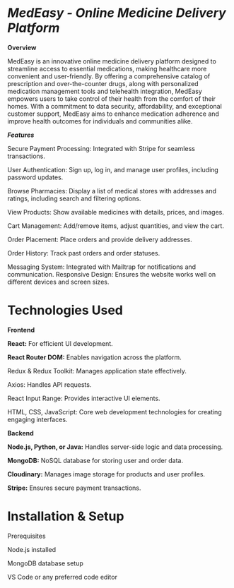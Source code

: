 # *******************MedEasy - Online Medicine Delivery Platform*******************

 ********Overview********

MedEasy is an innovative online medicine delivery platform designed to streamline access to essential medications, making healthcare more convenient and user-friendly. By offering a comprehensive catalog of prescription and over-the-counter drugs, along with personalized medication management tools and telehealth integration, MedEasy empowers users to take control of their health from the comfort of their homes. With a commitment to data security, affordability, and exceptional customer support, MedEasy aims to enhance medication adherence and improve health outcomes for individuals and communities alike.

***Features***

Secure Payment Processing: Integrated with Stripe for seamless transactions.

User Authentication: Sign up, log in, and manage user profiles, including password updates.

Browse Pharmacies: Display a list of medical stores with addresses and ratings, including search and filtering options.

View Products: Show available medicines with details, prices, and images.

Cart Management: Add/remove items, adjust quantities, and view the cart.

Order Placement: Place orders and provide delivery addresses.

Order History: Track past orders and order statuses.

Messaging System: Integrated with Mailtrap for notifications and communication.
Responsive Design: Ensures the website works well on different devices and screen sizes.


# Technologies Used
****Frontend****

**React:** For efficient UI development.

**React Router DOM:** Enables navigation across the platform.

Redux & Redux Toolkit: Manages application state effectively.

Axios: Handles API requests.

React Input Range: Provides interactive UI elements.

HTML, CSS, JavaScript: Core web development technologies for creating engaging interfaces.

****Backend****

**Node.js, Python, or Java:**  Handles server-side logic and data processing.

**MongoDB:** NoSQL database for storing user and order data.

**Cloudinary:** Manages image storage for products and user profiles.

**Stripe:** Ensures secure payment transactions.

# Installation & Setup

Prerequisites

Node.js installed

MongoDB database setup

VS Code or any preferred code editor
